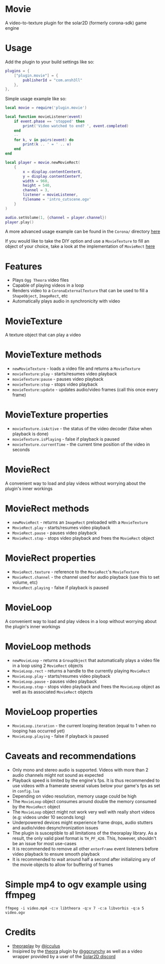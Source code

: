 # Movie
A video-to-texture plugin for the solar2D (formerly corona-sdk) game engine

# Usage
Add the plugin to your build settings like so:
```lua
plugins = {
    ["plugin.movie"] = {
        publisherId = "com.ansh3ll"
    },
},
```

Simple usage example like so:
```lua
local movie = require('plugin.movie')

local function movieListener(event)
    if event.phase == 'stopped' then
        print('Video watched to end? ', event.completed)
    end
    --
    for k, v in pairs(event) do
        print(k .. ' = ' .. v)
    end
end

local player = movie.newMovieRect(
    {
        x = display.contentCenterX,
        y = display.contentCenterY,
        width = 960,
        height = 540,
        channel = 3,
        listener = movieListener,
        filename = 'intro_cutscene.ogv'
    }
)

audio.setVolume(1, {channel = player.channel})
player.play()
```

A more advanced usage example can be found in the `Corona/` directory [here](https://github.com/ANSH3LL/plugin_movie/tree/main/Corona)

If you would like to take the DIY option and use a `MovieTexture` to fill an object of your choice, take a look at the implementation of `MovieRect` [here](https://github.com/ANSH3LL/plugin_movie/blob/cfe8c121bc9d797f4ec6622a04f827a10cd56ccd/shared/plugin_movie.lua#L31)

# Features
- Plays `Ogg Theora` video files
- Capable of playing videos in a loop
- Renders video to a `CoronaExternalTexture` that can be used to fill a `ShapeObject`, `ImageRect`, etc
- Automatically plays audio in synchronicity with video

# MovieTexture
A texture object that can play a video

# MovieTexture methods
- `newMovieTexture` - loads a video file and returns a `MovieTexture`
- `movieTexture:play` - starts/resumes video playback
- `movieTexture:pause` - pauses video playback
- `movieTexture:stop` - stops video playback
- `movieTexture:update` - updates audio/video frames (call this once every frame)

# MovieTexture properties
- `movieTexture.isActive` - the status of the video decoder (false when playback is done)
- `movieTexture.isPlaying` - false if playback is paused
- `movieTexture.currentTime` - the current time position of the video in seconds

# MovieRect
A convenient way to load and play videos without worrying about the plugin's inner workings

# MovieRect methods
- `newMovieRect` - returns an `ImageRect` preloaded with a `MovieTexture`
- `MovieRect.play` - starts/resumes video playback
- `MovieRect.pause` - pauses video playback
- `MovieRect.stop` - stops video playback and frees the `MovieRect` object

# MovieRect properties
- `MovieRect.texture` - reference to the `MovieRect`'s `MovieTexture`
- `MovieRect.channel` - the channel used for audio playback (use this to set volume, etc)
- `MovieRect.playing` - false if playback is paused

# MovieLoop
A convenient way to load and play videos in a loop without worrying about the plugin's inner workings

# MovieLoop methods
- `newMovieLoop` - returns a `GroupObject` that automatically plays a video file in a loop using 2 `MovieRect` objects
- `MovieLoop.rect` - returns a handle to the currently playing `MovieRect`
- `MovieLoop.play` - starts/resumes video playback
- `MovieLoop.pause` - pauses video playback
- `MovieLoop.stop` - stops video playback and frees the `MovieLoop` object as well as its associated `MovieRect` objects

# MovieLoop properties
- `MovieLoop.iteration` - the current looping iteration (equal to 1 when no looping has occurred yet)
- `MovieLoop.playing` - false if playback is paused

# Caveats and recommendations
- Only mono and stereo audio is supported. Videos with more than 2 audio channels might not sound as expected
- Playback speed is limited by the engine's fps. It is thus recommended to use videos with a framerate several values below your game's fps as set in `config.lua`
- Depending on video resolution, memory usage could be high
- The `MovieLoop` object consumes around double the memory consumed by the `MovieRect` object
- The `MovieLoop` object might not work very well with really short videos (e.g: videos under 10 seconds long)
- Underpowered devices might experience frame drops, audio stutters and audio/video desynchronization issues
- The plugin is susceptible to all limitations of the theoraplay library. As a result, the only valid pixel format is `TH_PF_420`. This, however, shouldn't be an issue for most use-cases
- It is recommended to remove all other `enterFrame` event listeners before video playback to ensure smooth playback
- It is recommended to wait around half a second after initializing any of the movie objects to allow for buffering of frames

# Simple mp4 to ogv example using ffmpeg
```
ffmpeg -i video.mp4 -c:v libtheora -q:v 7 -c:a libvorbis -q:a 5 video.ogv
```

# Credits
- [theoraplay](https://github.com/icculus/theoraplay) by [@icculus](https://github.com/icculus)
- Insipired by the [theora](https://github.com/ggcrunchy/solar2d-plugins/tree/master/theora) plugin by [@ggcrunchy](https://github.com/ggcrunchy) as well as a video wrapper provided by a user of the [Solar2D discord](https://discord.gg/WMtCemc)
